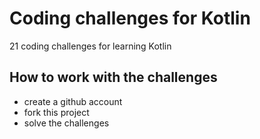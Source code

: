 # Coding challenges for Kotlin

21 coding challenges for learning Kotlin

## How to work with the challenges
  * create a github account
  * fork this project
  * solve the challenges